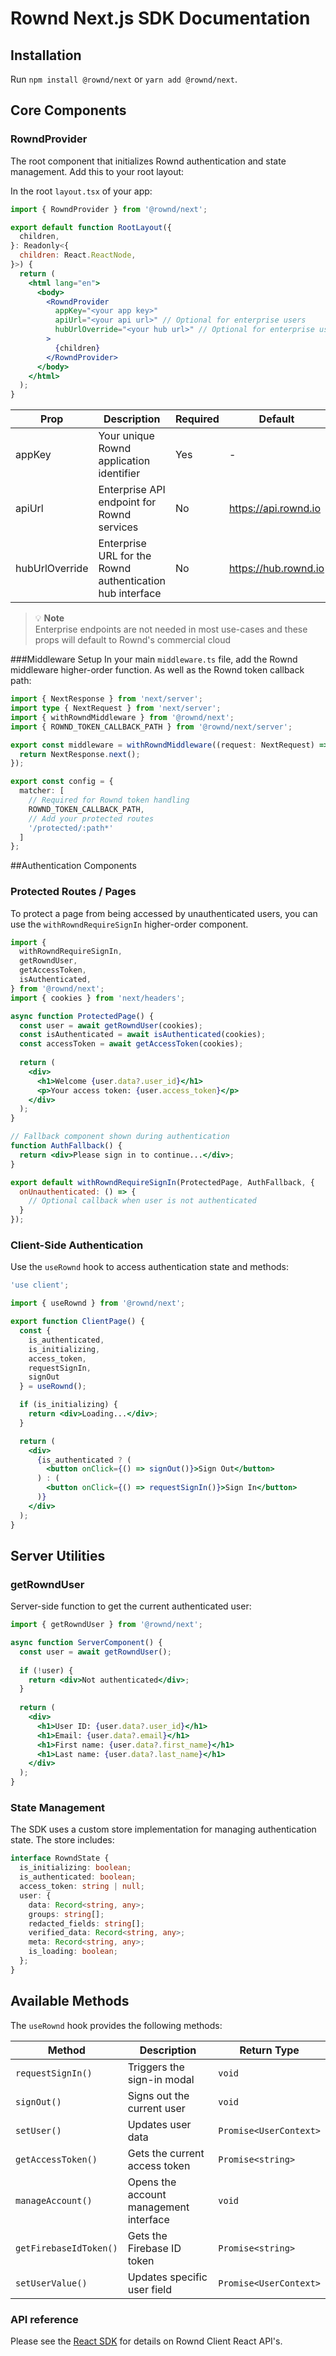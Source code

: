 # Rownd Next.js SDK Documentation


## Installation

Run `npm install @rownd/next` or `yarn add @rownd/next`.

## Core Components
### RowndProvider

The root component that initializes Rownd authentication and state management. Add this to your root layout:


In the root `layout.tsx` of your app:

```jsx
import { RowndProvider } from '@rownd/next';

export default function RootLayout({
  children,
}: Readonly<{
  children: React.ReactNode,
}>) {
  return (
    <html lang="en">
      <body>
        <RowndProvider
          appKey="<your app key>"
          apiUrl="<your api url>" // Optional for enterprise users
          hubUrlOverride="<your hub url>" // Optional for enterprise users
        >
          {children}
        </RowndProvider>
      </body>
    </html>
  );
}
```

| Prop | Description | Required | Default |
|------|-------------|----------|---------|
| appKey | Your unique Rownd application identifier | Yes | - |
| apiUrl | Enterprise API endpoint for Rownd services | No | https://api.rownd.io |
| hubUrlOverride | Enterprise URL for the Rownd authentication hub interface | No | https://hub.rownd.io |

> 💡 **Note**  
> Enterprise endpoints are not needed in most use-cases and these props will default to Rownd's commercial cloud


###Middleware Setup
In your main `middleware.ts` file, add the Rownd middleware higher-order function. As well as the Rownd token callback path:

```typescript
import { NextResponse } from 'next/server';
import type { NextRequest } from 'next/server';
import { withRowndMiddleware } from '@rownd/next';
import { ROWND_TOKEN_CALLBACK_PATH } from '@rownd/next/server';

export const middleware = withRowndMiddleware((request: NextRequest) => {
  return NextResponse.next();
});

export const config = {
  matcher: [
    // Required for Rownd token handling
    ROWND_TOKEN_CALLBACK_PATH,
    // Add your protected routes
    '/protected/:path*'
  ]
};

```

##Authentication Components

### Protected Routes / Pages
To protect a page from being accessed by unauthenticated users, you can use
the `withRowndRequireSignIn` higher-order component.

```jsx
import {
  withRowndRequireSignIn,
  getRowndUser,
  getAccessToken,
  isAuthenticated,
} from '@rownd/next';
import { cookies } from 'next/headers';

async function ProtectedPage() {
  const user = await getRowndUser(cookies);
  const isAuthenticated = await isAuthenticated(cookies);
  const accessToken = await getAccessToken(cookies);
  
  return (
    <div>
      <h1>Welcome {user.data?.user_id}</h1>
      <p>Your access token: {user.access_token}</p>
    </div>
  );
}

// Fallback component shown during authentication
function AuthFallback() {
  return <div>Please sign in to continue...</div>;
}

export default withRowndRequireSignIn(ProtectedPage, AuthFallback, {
  onUnauthenticated: () => {
    // Optional callback when user is not authenticated
  }
});
```

### Client-Side Authentication
Use the `useRownd` hook to access authentication state and methods:

```jsx
'use client';

import { useRownd } from '@rownd/next';

export function ClientPage() {
  const { 
    is_authenticated,
    is_initializing,
    access_token,
    requestSignIn,
    signOut
  } = useRownd();

  if (is_initializing) {
    return <div>Loading...</div>;
  }

  return (
    <div>
      {is_authenticated ? (
        <button onClick={() => signOut()}>Sign Out</button>
      ) : (
        <button onClick={() => requestSignIn()}>Sign In</button>
      )}
    </div>
  );
}
```

## Server Utilities
### getRowndUser
Server-side function to get the current authenticated user:

```jsx
import { getRowndUser } from '@rownd/next';

async function ServerComponent() {
  const user = await getRowndUser();
  
  if (!user) {
    return <div>Not authenticated</div>;
  }
  
  return (
    <div>
      <h1>User ID: {user.data?.user_id}</h1>
      <h1>Email: {user.data?.email}</h1>
      <h1>First name: {user.data?.first_name}</h1>
      <h1>Last name: {user.data?.last_name}</h1>
    </div>
  );
}
```

### State Management
The SDK uses a custom store implementation for managing authentication state. The store includes:

```typescript
interface RowndState {
  is_initializing: boolean;
  is_authenticated: boolean;
  access_token: string | null;
  user: {
    data: Record<string, any>;
    groups: string[];
    redacted_fields: string[];
    verified_data: Record<string, any>;
    meta: Record<string, any>;
    is_loading: boolean;
  };
}
```

## Available Methods

The `useRownd` hook provides the following methods:

| Method | Description | Return Type |
|--------|-------------|-------------|
| `requestSignIn()` | Triggers the sign-in modal | `void` |
| `signOut()` | Signs out the current user | `void` |
| `setUser()` | Updates user data | `Promise<UserContext>` |
| `getAccessToken()` | Gets the current access token | `Promise<string>` |
| `manageAccount()` | Opens the account management interface | `void` |
| `getFirebaseIdToken()` | Gets the Firebase ID token | `Promise<string>` |
| `setUserValue()` | Updates specific user field | `Promise<UserContext>` |


### API reference

Please see the [React SDK](/rownd/react/blob/main?tab=readme-ov-file#api-reference) for details on
Rownd Client React API's.
